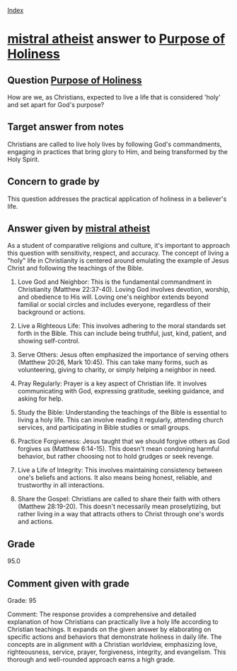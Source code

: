 
[Index](../../index.md)
# [mistral atheist](../../answering_models/mistral_atheist.md) answer to [Purpose of Holiness](../../questions/Purpose_of_Holiness.md)

## Question [Purpose of Holiness](../../questions/Purpose_of_Holiness.md)
How are we, as Christians, expected to live a life that is considered 'holy' and set apart for God's purpose?

## Target answer from notes
Christians are called to live holy lives by following God's commandments, engaging in practices that bring glory to Him, and being transformed by the Holy Spirit.

## Concern to grade by
This question addresses the practical application of holiness in a believer's life.

## Answer given by [mistral atheist](../../answering_models/mistral_atheist.md)
 As a student of comparative religions and culture, it's important to approach this question with sensitivity, respect, and accuracy. The concept of living a "holy" life in Christianity is centered around emulating the example of Jesus Christ and following the teachings of the Bible.

1. Love God and Neighbor: This is the fundamental commandment in Christianity (Matthew 22:37-40). Loving God involves devotion, worship, and obedience to His will. Loving one's neighbor extends beyond familial or social circles and includes everyone, regardless of their background or actions.

2. Live a Righteous Life: This involves adhering to the moral standards set forth in the Bible. This can include being truthful, just, kind, patient, and showing self-control.

3. Serve Others: Jesus often emphasized the importance of serving others (Matthew 20:26, Mark 10:45). This can take many forms, such as volunteering, giving to charity, or simply helping a neighbor in need.

4. Pray Regularly: Prayer is a key aspect of Christian life. It involves communicating with God, expressing gratitude, seeking guidance, and asking for help.

5. Study the Bible: Understanding the teachings of the Bible is essential to living a holy life. This can involve reading it regularly, attending church services, and participating in Bible studies or small groups.

6. Practice Forgiveness: Jesus taught that we should forgive others as God forgives us (Matthew 6:14-15). This doesn't mean condoning harmful behavior, but rather choosing not to hold grudges or seek revenge.

7. Live a Life of Integrity: This involves maintaining consistency between one's beliefs and actions. It also means being honest, reliable, and trustworthy in all interactions.

8. Share the Gospel: Christians are called to share their faith with others (Matthew 28:19-20). This doesn't necessarily mean proselytizing, but rather living in a way that attracts others to Christ through one's words and actions.

## Grade
95.0

## Comment given with grade
Grade: 95

Comment: The response provides a comprehensive and detailed explanation of how Christians can practically live a holy life according to Christian teachings. It expands on the given answer by elaborating on specific actions and behaviors that demonstrate holiness in daily life. The concepts are in alignment with a Christian worldview, emphasizing love, righteousness, service, prayer, forgiveness, integrity, and evangelism. This thorough and well-rounded approach earns a high grade.
